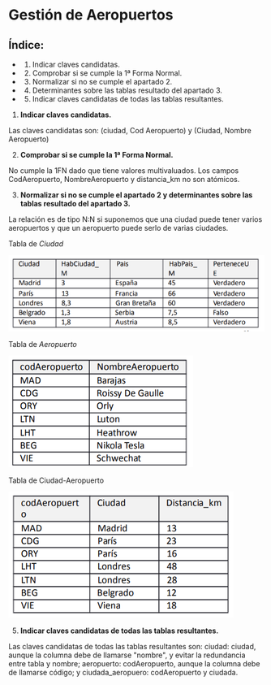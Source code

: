 # Gestión de Aeropuertos

## Índice:
- 1. Indicar claves candidatas.
- 2. Comprobar si se cumple la 1ª Forma Normal.
- 3. Normalizar si no se cumple el apartado 2.
- 4. Determinantes sobre las tablas resultado del apartado 3.
- 5. Indicar claves candidatas de todas las tablas resultantes.

1. **Indicar claves candidatas.**

Las claves candidatas son: (ciudad, Cod Aeropuerto) y (Ciudad, Nombre Aeropuerto)

2. **Comprobar si se cumple la 1ª Forma Normal.**

No cumple la 1FN dado que tiene valores multivaluados. Los campos CodAeropuerto, NombreAeropuerto y distancia_km no son atómicos.

3. **Normalizar si no se cumple el apartado 2 y determinantes sobre las tablas resultado del apartado 3.**

La relación es de tipo N:N si suponemos que una ciudad puede tener varios aeropuertos y que un aeropuerto puede serlo de varias ciudades.

Tabla de *Ciudad*

![<Imgen 1>](<https://github.com/Yaamiilaa/base-datos-bae-/blob/main/Tareas/Tarea9/img/tabla%20ciudad.png>)

Tabla de *Aeropuerto*

![<Imgen 2>](<https://github.com/Yaamiilaa/base-datos-bae-/blob/main/Tareas/Tarea9/img/Tabla%20aeropuerto.png>)

Tabla de Ciudad-Aeropuerto

![<Imgen 3>](<https://github.com/Yaamiilaa/base-datos-bae-/blob/main/Tareas/Tarea9/img/Tabla%20ciudad-aeropuerto.png>)

5. **Indicar claves candidatas de todas las tablas resultantes.**

Las claves candidatas de todas las tablas resultantes son: ciudad: ciudad, aunque la columna debe de llamarse "nombre", y evitar la redundancia entre tabla y nombre; aeropuerto: codAeropuerto, aunque la columna debe de llamarse código; y ciudada_aeropuero: codAeropuerto y ciudada.